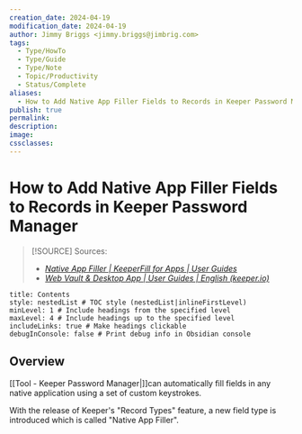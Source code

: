 ```yaml
---
creation_date: 2024-04-19
modification_date: 2024-04-19
author: Jimmy Briggs <jimmy.briggs@jimbrig.com>
tags:
  - Type/HowTo
  - Type/Guide
  - Type/Note
  - Topic/Productivity
  - Status/Complete
aliases:
  - How to Add Native App Filler Fields to Records in Keeper Password Manager
publish: true
permalink:
description:
image:
cssclasses:
---
```


# How to Add Native App Filler Fields to Records in Keeper Password Manager

> [!SOURCE] Sources:
> - *[Native App Filler | KeeperFill for Apps | User Guides](https://docs.keeper.io/en/v/user-guides/keeperfill-for-apps#native-app-filler)*
> - *[Web Vault & Desktop App | User Guides | English (keeper.io)](https://docs.keeper.io/en/v/user-guides/web-vault#key-features)*

```table-of-contents
title: Contents 
style: nestedList # TOC style (nestedList|inlineFirstLevel)
minLevel: 1 # Include headings from the specified level
maxLevel: 4 # Include headings up to the specified level
includeLinks: true # Make headings clickable
debugInConsole: false # Print debug info in Obsidian console
```

## Overview


[[Tool - Keeper Password Manager|]]can automatically fill fields in any native application using a set of custom keystrokes.

With the release of Keeper's "Record Types" feature, a new field type is introduced which is called "Native App Filler".
